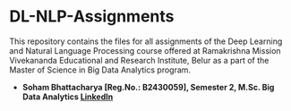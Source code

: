 # DL-NLP-Assignments
This repository contains the files for all assignments of the Deep Learning and Natural Language Processing course offered at Ramakrishna Mission Vivekananda Educational and Research Institute, Belur as a part of the Master of Science in Big Data Analytics program.

- **Soham Bhattacharya [Reg.No.: B2430059], Semester 2, M.Sc. Big Data Analytics [LinkedIn](https://linkedin.com/in/bhattacharyasoham026/)**
